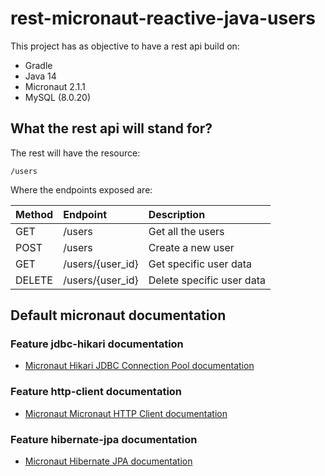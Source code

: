 # rest-micronaut-reactive-java-users

This project has as objective to have a rest api build on:

- Gradle
- Java 14
- Micronaut 2.1.1
- MySQL (8.0.20)

## What the rest api will stand for?

The rest will have the resource:

```
/users
```

Where the endpoints exposed are:

| Method | Endpoint | Description  |
| ---    |:------- |:-----|
|GET| /users | Get all the users |
|POST| /users | Create a new user |
|GET| /users/{user_id} | Get specific user data |
|DELETE| /users/{user_id} | Delete specific user data |

## Default micronaut documentation

### Feature jdbc-hikari documentation

- [Micronaut Hikari JDBC Connection Pool documentation](https://micronaut-projects.github.io/micronaut-sql/latest/guide/index.html#jdbc)

### Feature http-client documentation

- [Micronaut Micronaut HTTP Client documentation](https://docs.micronaut.io/latest/guide/index.html#httpClient)

### Feature hibernate-jpa documentation

- [Micronaut Hibernate JPA documentation](https://micronaut-projects.github.io/micronaut-sql/latest/guide/index.html#hibernate)

